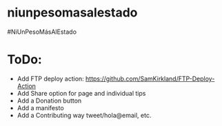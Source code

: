 # niunpesomasalestado
#NiUnPesoMásAlEstado

# ToDo:

 - Add FTP deploy action: https://github.com/SamKirkland/FTP-Deploy-Action
 - Add Share option for page and individual tips
 - Add a Donation button
 - Add a manifesto
 - Add a Contributing way tweet/hola@email, etc.